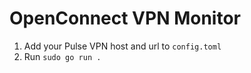 # OpenConnect VPN Monitor

1. Add your Pulse VPN host and url to `config.toml`
2. Run `sudo go run .`

